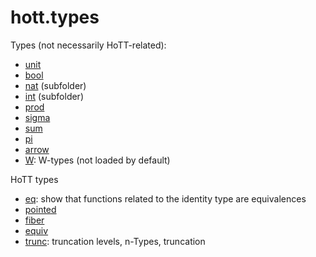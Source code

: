 hott.types
==========

Types (not necessarily HoTT-related):

* [unit](unit.hlean)
* [bool](bool.hlean)
* [nat](nat/nat.md) (subfolder)
* [int](int/int.md) (subfolder)
* [prod](prod.hlean)
* [sigma](sigma.hlean)
* [sum](sum.hlean)
* [pi](pi.hlean)
* [arrow](arrow.hlean)
* [W](W.hlean): W-types (not loaded by default)

HoTT types

* [eq](eq.hlean): show that functions related to the identity type are equivalences
* [pointed](pointed.hlean)
* [fiber](fiber.hlean)
* [equiv](equiv.hlean)
* [trunc](trunc.hlean): truncation levels, n-Types, truncation

